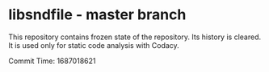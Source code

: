 # libsndfile - master branch

This repository contains frozen state of the repository.
Its history is cleared. It is used only for static code
analysis with Codacy.

Commit Time: 1687018621